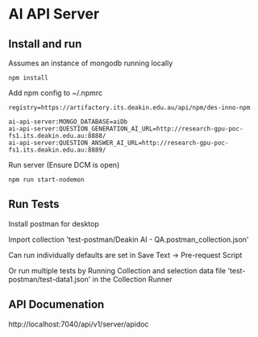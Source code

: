 # AI API Server

## Install and run

Assumes an instance of mongodb running locally

```
npm install
```

Add npm config to ~/.npmrc

```
registry=https://artifactory.its.deakin.edu.au/api/npm/des-inno-npm

ai-api-server:MONGO_DATABASE=aiDb
ai-api-server:QUESTION_GENERATION_AI_URL=http://research-gpu-poc-fs1.its.deakin.edu.au:8888/
ai-api-server:QUESTION_ANSWER_AI_URL=http://research-gpu-poc-fs1.its.deakin.edu.au:8889/
```

Run server (Ensure DCM is open)

```
npm run start-nodemon
```

## Run Tests

Install postman for desktop

Import collection 'test-postman/Deakin AI - QA.postman_collection.json'

Can run individually defaults are set in Save Text -> Pre-request Script

Or run multiple tests by Running Collection and selection data file 'test-postman/test-data1.json' in the Collection Runner

## API Documenation

http://localhost:7040/api/v1/server/apidoc
